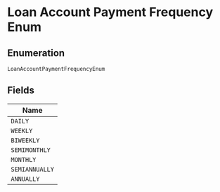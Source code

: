 
# Loan Account Payment Frequency Enum

## Enumeration

`LoanAccountPaymentFrequencyEnum`

## Fields

| Name |
|  --- |
| `DAILY` |
| `WEEKLY` |
| `BIWEEKLY` |
| `SEMIMONTHLY` |
| `MONTHLY` |
| `SEMIANNUALLY` |
| `ANNUALLY` |

